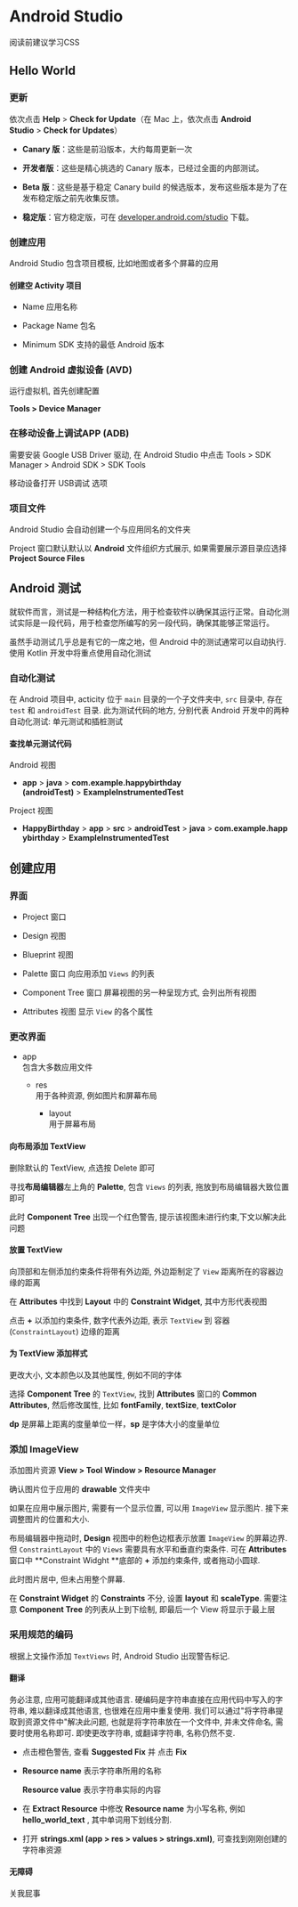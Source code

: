 # Android Studio

阅读前建议学习CSS

## Hello World

### 更新

依次点击 **Help** > **Check for Update**（在 Mac 上，依次点击 **Android Studio** > **Check for Updates**）

- **Canary 版**：这些是前沿版本，大约每周更新一次

- **开发者版**：这些是精心挑选的 Canary 版本，已经过全面的内部测试。

- **Beta 版**：这些是基于稳定 Canary build 的候选版本，发布这些版本是为了在发布稳定版之前先收集反馈。

- **稳定版**：官方稳定版，可在 [developer.android.com/studio](https://developer.android.google.cn/studio?hl=zh-cn) 下载。

### 创建应用

Android Studio 包含项目模板, 比如地图或者多个屏幕的应用

#### 创建空 Activity 项目

- Name
  应用名称

- Package Name
  包名

- Minimum SDK
  支持的最低 Android 版本

### 创建 Android 虚拟设备 (AVD)

运行虚拟机, 首先创建配置

**Tools > Device Manager**

### 在移动设备上调试APP (ADB)

需要安装 Google USB Driver 驱动, 在 Android Studio 中点击 Tools > SDK Manager > Android SDK > SDK Tools

移动设备打开 USB调试 选项

### 项目文件

Android Studio 会自动创建一个与应用同名的文件夹

Project 窗口默认默认以 **Android** 文件组织方式展示, 如果需要展示源目录应选择 **Project Source Files**

## Android 测试

就软件而言，测试是一种结构化方法，用于检查软件以确保其运行正常。自动化测试实际是一段代码，用于检查您所编写的另一段代码，确保其能够正常运行。

虽然手动测试几乎总是有它的一席之地，但 Android 中的测试通常可以自动执行. 使用 Kotlin 开发中将重点使用自动化测试

### 自动化测试

在 Android 项目中, acticity 位于 `main` 目录的一个子文件夹中, `src` 目录中, 存在 `test` 和 `androidTest` 目录. 此为测试代码的地方, 分别代表 Android 开发中的两种自动化测试: 单元测试和插桩测试

#### 查找单元测试代码

Android 视图

- **app** > **java** > **com.example.happybirthday (androidTest)** > **ExampleInstrumentedTest**

Project 视图

- **HappyBirthday** > **app** > **src** > **androidTest** > **java** > **com.example.happybirthday** > **ExampleInstrumentedTest**

## 创建应用

### 界面

- Project 窗口

- Design 视图

- Blueprint 视图

- Palette 窗口
  向应用添加 `Views` 的列表

- Component Tree 窗口
  屏幕视图的另一种呈现方式, 会列出所有视图

- Attributes 视图
  显示 `View` 的各个属性

### 更改界面

- app\
  包含大多数应用文件
  
  - res\
    用于各种资源, 例如图片和屏幕布局
    
    - layout\
      用于屏幕布局

#### 向布局添加 TextView

删除默认的 TextView, 点选按 Delete 即可

寻找**布局编辑器**左上角的 **Palette**, 包含 `Views` 的列表, 拖放到布局编辑器大致位置即可

此时 **Component Tree** 出现一个红色警告, 提示该视图未进行约束,下文以解决此问题

#### 放置 TextView

向顶部和左侧添加约束条件将带有外边距, 外边距制定了 `View` 距离所在的容器边缘的距离

在 **Attributes** 中找到 **Layout** 中的 **Constraint Widget**, 其中方形代表视图

点击 **+** 以添加约束条件, 数字代表外边距, 表示 `TextView` 到 容器(`ConstraintLayout`) 边缘的距离

#### 为 TextView 添加样式

更改大小, 文本颜色以及其他属性, 例如不同的字体

选择 **Component Tree** 的 `TextView`, 找到 **Attributes** 窗口的 **Common Attributes**, 然后修改属性, 比如 **fontFamily**, **textSize**, **textColor**

**dp** 是屏幕上距离的度量单位一样，**sp** 是字体大小的度量单位

### 添加 ImageView

添加图片资源 **View > Tool Window > Resource Manager**

确认图片位于应用的 **drawable** 文件夹中

如果在应用中展示图片, 需要有一个显示位置, 可以用 `ImageView` 显示图片. 接下来调整图片的位置和大小.

布局编辑器中拖动时, **Design** 视图中的粉色边框表示放置 `ImageView` 的屏幕边界. 但 `ConstraintLayout` 中的 `Views` 需要具有水平和垂直约束条件. 可在 **Attributes** 窗口中 **Constraint Widght **底部的 **+** 添加约束条件, 或者拖动小圆球.

此时图片居中, 但未占用整个屏幕.

在 **Constraint Widget** 的 **Constraints** 不分, 设置 **layout** 和 **scaleType**. 需要注意 **Component Tree** 的列表从上到下绘制, 即最后一个 View 将显示于最上层

### 采用规范的编码

根据上文操作添加 `TextViews` 时, Android Studio 出现警告标记.

#### 翻译

务必注意, 应用可能翻译成其他语言. 硬编码是字符串直接在应用代码中写入的字符串, 难以翻译成其他语言, 也很难在应用中重复使用. 我们可以通过"将字符串提取到资源文件中"解决此问题, 也就是将字符串放在一个文件中, 并未文件命名, 需要时使用名称即可. 即使更改字符串, 或翻译字符串, 名称仍然不变.

- 点击橙色警告, 查看 **Suggested Fix** 并 点击 **Fix**

- **Resource name** 表示字符串所用的名称
  
  **Resource value** 表示字符串实际的内容

- 在 **Extract Resource** 中修改 **Resource name** 为小写名称, 例如 **hello_world_text** , 其中单词用下划线分割.

- 打开 **strings.xml (app > res > values > strings.xml)**, 可查找到刚刚创建的字符串资源

#### 无障碍

关我屁事
